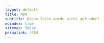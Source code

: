 ```yaml
---
layout: default
title: 404
subtitle: Diese Seite wurde nicht gefunden!
noindex: true
sitemap: false
permalink: /404
---
```


